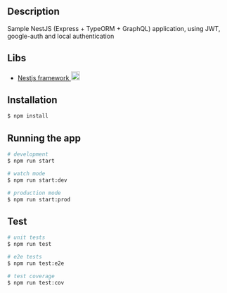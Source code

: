 ## Description
Sample NestJS (Express + TypeORM + GraphQL) application, using JWT, google-auth and local authentication

## Libs

- <p>
  <a href="https://nestjs.com/" target="blank">
    Nestjs framework <img src="https://nestjs.com/img/logo-small.svg" width="20" alt="Nest Logo" />
  </a>

</p>

## Installation

```bash
$ npm install
```

## Running the app

```bash
# development
$ npm run start

# watch mode
$ npm run start:dev

# production mode
$ npm run start:prod
```

## Test

```bash
# unit tests
$ npm run test

# e2e tests
$ npm run test:e2e

# test coverage
$ npm run test:cov
```
